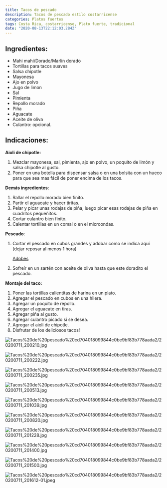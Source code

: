 ```yaml
---
title: Tacos de pescado
description: Tacos de pescado estilo costarricense
categories: Platos fuertes
tags: Costa Rica, costarricense, Plato fuerte, tradicional
date: "2020-08-13T22:12:03.284Z"
---
```

## Ingredientes:

- Mahi mahi/Dorado/Marlin dorado
- Tortillas para tacos suaves
- Salsa chipotle
- Mayonesa
- Ajo en polvo
- Jugo de limon
- Sal
- Pimienta
- Repollo morado
- Piña
- Aguacate
- Aceite de oliva
- Culantro: opcional.

## Indicaciones:

**Aioli de chipotle:**

1. Mezclar mayonesa, sal, pimienta, ajo en polvo, un poquito de limón y salsa chipotle al gusto.
2. Poner en una botella para dispensar salsa o en una bolsita con un hueco para que sea mas fácil de poner encima de los tacos.

**Demás ingredientes**:

1. Rallar el repollo morado bien finito.
2. Partir el aguacate y hacer tiritas.
3. Pelar y picar unas rodajas de piña, luego picar esas rodajas de piña en cuadritos pequeñitos.
4. Cortar culantro bien finito.
5. Calentar tortillas en un comal o en el microondas.

**Pescado**:

1. Cortar el pescado en cubos grandes y adobar como se indica aquí (dejar reposar al menos 1 hora) 

    [Adobes ](https://www.notion.so/Adobes-4c61df92a4b64357801ad1f68a71e99f)

2. Sofreír en un sartén con  aceite de oliva hasta que este doradito el pescado.

**Montaje del taco:**

1. Poner las tortillas calientitas de harina en un plato.
2. Agregar el pescado en cubos en una hilera.
3. Agregar un poquito de repollo.
4. Agregar el aguacate en tiras.
5. Agregar piña al gusto.
6. Agregar culantro picado si se desea.
7. Agregar el aioli de chipotle.
8. Disfrutar de los deliciosos tacos!

![Tacos%20de%20pescado%20cd704018099844c0be9bf83b778aada2/20200711_200210.jpg](Tacos%20de%20pescado%20cd704018099844c0be9bf83b778aada2/20200711_200210.jpg)

![Tacos%20de%20pescado%20cd704018099844c0be9bf83b778aada2/20200711_200222.jpg](Tacos%20de%20pescado%20cd704018099844c0be9bf83b778aada2/20200711_200222.jpg)

![Tacos%20de%20pescado%20cd704018099844c0be9bf83b778aada2/20200711_200235.jpg](Tacos%20de%20pescado%20cd704018099844c0be9bf83b778aada2/20200711_200235.jpg)

![Tacos%20de%20pescado%20cd704018099844c0be9bf83b778aada2/20200711_200513.jpg](Tacos%20de%20pescado%20cd704018099844c0be9bf83b778aada2/20200711_200513.jpg)

![Tacos%20de%20pescado%20cd704018099844c0be9bf83b778aada2/20200711_201039.jpg](Tacos%20de%20pescado%20cd704018099844c0be9bf83b778aada2/20200711_201039.jpg)

![Tacos%20de%20pescado%20cd704018099844c0be9bf83b778aada2/20200711_200820.jpg](Tacos%20de%20pescado%20cd704018099844c0be9bf83b778aada2/20200711_200820.jpg)

![Tacos%20de%20pescado%20cd704018099844c0be9bf83b778aada2/20200711_201228.jpg](Tacos%20de%20pescado%20cd704018099844c0be9bf83b778aada2/20200711_201228.jpg)

![Tacos%20de%20pescado%20cd704018099844c0be9bf83b778aada2/20200711_201400.jpg](Tacos%20de%20pescado%20cd704018099844c0be9bf83b778aada2/20200711_201400.jpg)

![Tacos%20de%20pescado%20cd704018099844c0be9bf83b778aada2/20200711_201500.jpg](Tacos%20de%20pescado%20cd704018099844c0be9bf83b778aada2/20200711_201500.jpg)

![Tacos%20de%20pescado%20cd704018099844c0be9bf83b778aada2/20200711_201612-01.jpeg](Tacos%20de%20pescado%20cd704018099844c0be9bf83b778aada2/20200711_201612-01.jpeg)